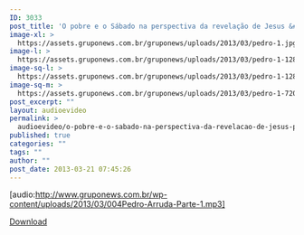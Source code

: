 ```yaml
---
ID: 3033
post_title: 'O pobre e o Sábado na perspectiva da revelação de Jesus &#8211; Parte 1'
image-xl: >
  https://assets.gruponews.com.br/gruponews/uploads/2013/03/pedro-1.jpg
image-l: >
  https://assets.gruponews.com.br/gruponews/uploads/2013/03/pedro-1-1280x483.jpg
image-sq-l: >
  https://assets.gruponews.com.br/gruponews/uploads/2013/03/pedro-1-1280x483.jpg
image-sq-m: >
  https://assets.gruponews.com.br/gruponews/uploads/2013/03/pedro-1-720x483.jpg
post_excerpt: ""
layout: audioevideo
permalink: >
  audioevideo/o-pobre-e-o-sabado-na-perspectiva-da-revelacao-de-jesus-parte-1
published: true
categories: ""
tags: ""
author: ""
post_date: 2013-03-21 07:45:26
---
```

[audio:http://www.gruponews.com.br/wp-content/uploads/2013/03/004Pedro-Arruda-Parte-1.mp3]

<a href="http://www.gruponews.com.br/wp-content/uploads/2013/03/004Pedro-Arruda-Parte-1.mp3">Download</a>